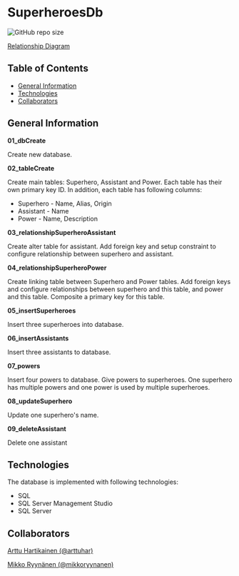 # SuperheroesDb

![GitHub repo size](https://img.shields.io/github/repo-size/arttuhar/SuperheroesDb)

[Relationship Diagram](Relationship_diagram.pdf)

## Table of Contents

- [General Information](#general-information)
- [Technologies](#technologies)
- [Collaborators](#collaborators)

## General Information

__01_dbCreate__

Create new database.

__02_tableCreate__

Create main tables: Superhero, Assistant and Power. Each table has their own primary key ID. In addition, each table has following columns:

- Superhero - Name, Alias, Origin
- Assistant - Name
- Power - Name, Description

__03_relationshipSuperheroAssistant__

Create alter table for assistant. Add foreign key and setup constraint to configure relationship between superhero and assistant.

__04_relationshipSuperheroPower__

Create linking table between Superhero and Power tables. Add foreign keys and configure relationships between superhero and this table, and power and this table. Composite a primary key for this table.

__05_insertSuperheroes__

Insert three superheroes into database.

__06_insertAssistants__

Insert three assistants to database.

__07_powers__

Insert four powers to database. Give powers to superheroes. One superhero has multiple powers and one power is used by multiple superheroes.

__08_updateSuperhero__

Update one superhero's name.

__09_deleteAssistant__

Delete one assistant

## Technologies

The database is implemented with following technologies:

- SQL
- SQL Server Management Studio
- SQL Server

## Collaborators

[Arttu Hartikainen (@arttuhar)](https://github.com/arttuhar)

[Mikko Ryynänen (@mikkoryynanen)](https://github.com/mikkoryynanen)
